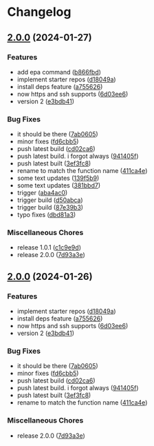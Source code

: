 # Changelog

## [2.0.0](https://github.com/ProxityStudios/freshland/compare/freshland-v2.0.0-beta01...freshland-v2.0.0) (2024-01-27)


### Features

* add epa command ([b866fbd](https://github.com/ProxityStudios/freshland/commit/b866fbd616508cae5874f17965eb48b692cc9adf))
* implement starter repos ([d18049a](https://github.com/ProxityStudios/freshland/commit/d18049a141a97403486cfed5a70030ca44c3390d))
* install deps feature ([a755626](https://github.com/ProxityStudios/freshland/commit/a7556262644c7c9829a9c8f50ff655ed7d043697))
* now https and ssh supports ([6d03ee6](https://github.com/ProxityStudios/freshland/commit/6d03ee64e1b7cc29d5f0e728e0b17f3c614647f9))
* version 2 ([e3bdb41](https://github.com/ProxityStudios/freshland/commit/e3bdb41b4ba20cbde94e96206faee056d8c3cea8))


### Bug Fixes

* it should be there ([7ab0605](https://github.com/ProxityStudios/freshland/commit/7ab0605850e38df53cbb8fb46f7bf0fa136bff1e))
* minor fixes ([fd6cbb5](https://github.com/ProxityStudios/freshland/commit/fd6cbb52c46f365d695f9b8e75181c37e2c0a31c))
* push latest build ([cd02ca6](https://github.com/ProxityStudios/freshland/commit/cd02ca623a84bd9699d61ab6ff0997762f573e84))
* push latest build. i forgot always ([941405f](https://github.com/ProxityStudios/freshland/commit/941405f9d58fb077a10fa6c7ac2f0a89f944b8a1))
* push latest built ([3ef3fc8](https://github.com/ProxityStudios/freshland/commit/3ef3fc8bba6a800b9b932bae1fad1d33ffcf6c16))
* rename to match the function name ([411ca4e](https://github.com/ProxityStudios/freshland/commit/411ca4e4294860f9e8056d8a6609ac90296f1fd2))
* some text updates ([139f5b9](https://github.com/ProxityStudios/freshland/commit/139f5b95f0171e445700d42ea3a6672a8d3fbfea))
* some text updates ([381bbd7](https://github.com/ProxityStudios/freshland/commit/381bbd74c4d693a83365ebbcf94ae63f7a04cfa1))
* trigger ([aba4ac0](https://github.com/ProxityStudios/freshland/commit/aba4ac02eb05996c2b6fbbbb15c7d0a196ede86c))
* trigger build ([d50abca](https://github.com/ProxityStudios/freshland/commit/d50abca4bfa6dc683e4883ff959baf3ba19c0d73))
* trigger build ([87e39b3](https://github.com/ProxityStudios/freshland/commit/87e39b35b2fccd8c911a5edcbbfa02efbb72f1aa))
* typo fixes ([dbd81a3](https://github.com/ProxityStudios/freshland/commit/dbd81a38c9ce493e1616b5ff1deaabacd0f639a2))


### Miscellaneous Chores

* release 1.0.1 ([c1c9e9d](https://github.com/ProxityStudios/freshland/commit/c1c9e9deb3a20096874791ed90eaa7144fecd32a))
* release 2.0.0 ([7d93a3e](https://github.com/ProxityStudios/freshland/commit/7d93a3efd407d4d6889237602ed2e0b0d11a5be0))

## [2.0.0](https://github.com/ProxityStudios/freshland/compare/v1.0.4...v2.0.0) (2024-01-26)

### Features

* implement starter repos ([d18049a](https://github.com/ProxityStudios/freshland/commit/d18049a141a97403486cfed5a70030ca44c3390d))
* install deps feature ([a755626](https://github.com/ProxityStudios/freshland/commit/a7556262644c7c9829a9c8f50ff655ed7d043697))
* now https and ssh supports ([6d03ee6](https://github.com/ProxityStudios/freshland/commit/6d03ee64e1b7cc29d5f0e728e0b17f3c614647f9))
* version 2 ([e3bdb41](https://github.com/ProxityStudios/freshland/commit/e3bdb41b4ba20cbde94e96206faee056d8c3cea8))

### Bug Fixes

* it should be there ([7ab0605](https://github.com/ProxityStudios/freshland/commit/7ab0605850e38df53cbb8fb46f7bf0fa136bff1e))
* minor fixes ([fd6cbb5](https://github.com/ProxityStudios/freshland/commit/fd6cbb52c46f365d695f9b8e75181c37e2c0a31c))
* push latest build ([cd02ca6](https://github.com/ProxityStudios/freshland/commit/cd02ca623a84bd9699d61ab6ff0997762f573e84))
* push latest build. i forgot always ([941405f](https://github.com/ProxityStudios/freshland/commit/941405f9d58fb077a10fa6c7ac2f0a89f944b8a1))
* push latest built ([3ef3fc8](https://github.com/ProxityStudios/freshland/commit/3ef3fc8bba6a800b9b932bae1fad1d33ffcf6c16))
* rename to match the function name ([411ca4e](https://github.com/ProxityStudios/freshland/commit/411ca4e4294860f9e8056d8a6609ac90296f1fd2))

### Miscellaneous Chores

* release 2.0.0 ([7d93a3e](https://github.com/ProxityStudios/freshland/commit/7d93a3efd407d4d6889237602ed2e0b0d11a5be0))
